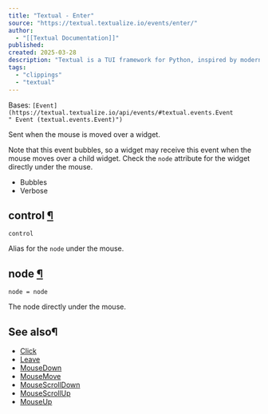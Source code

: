 ```yaml
---
title: "Textual - Enter"
source: "https://textual.textualize.io/events/enter/"
author:
  - "[[Textual Documentation]]"
published:
created: 2025-03-28
description: "Textual is a TUI framework for Python, inspired by modern web development."
tags:
  - "clippings"
  - "textual"
---
```

Bases: `[Event](https://textual.textualize.io/api/events/#textual.events.Event " Event (textual.events.Event)")`

Sent when the mouse is moved over a widget.

Note that this event bubbles, so a widget may receive this event when the mouse moves over a child widget. Check the `node` attribute for the widget directly under the mouse.

- Bubbles
- Verbose

## control [¶](https://textual.textualize.io/events/enter/#textual.events.Enter.control "Permanent link")

```
control
```

Alias for the `node` under the mouse.

## node [¶](https://textual.textualize.io/events/enter/#textual.events.Enter.node "Permanent link")

```
node = node
```

The node directly under the mouse.

## See also¶

- [Click](https://textual.textualize.io/events/click/)
- [Leave](https://textual.textualize.io/events/leave/)
- [MouseDown](https://textual.textualize.io/events/mouse_down/)
- [MouseMove](https://textual.textualize.io/events/mouse_move/)
- [MouseScrollDown](https://textual.textualize.io/events/mouse_scroll_down/)
- [MouseScrollUp](https://textual.textualize.io/events/mouse_scroll_up/)
- [MouseUp](https://textual.textualize.io/events/mouse_up/)